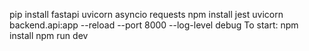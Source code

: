pip install fastapi uvicorn asyncio requests
npm install jest
uvicorn backend.api:app --reload --port 8000 --log-level debug
To start:
npm install
npm run dev
